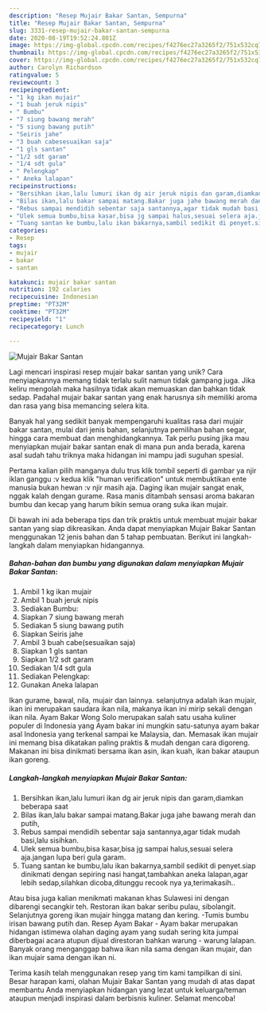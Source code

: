 ```yaml
---
description: "Resep Mujair Bakar Santan, Sempurna"
title: "Resep Mujair Bakar Santan, Sempurna"
slug: 3331-resep-mujair-bakar-santan-sempurna
date: 2020-08-19T19:52:24.801Z
image: https://img-global.cpcdn.com/recipes/f4276ec27a3265f2/751x532cq70/mujair-bakar-santan-foto-resep-utama.jpg
thumbnail: https://img-global.cpcdn.com/recipes/f4276ec27a3265f2/751x532cq70/mujair-bakar-santan-foto-resep-utama.jpg
cover: https://img-global.cpcdn.com/recipes/f4276ec27a3265f2/751x532cq70/mujair-bakar-santan-foto-resep-utama.jpg
author: Carolyn Richardson
ratingvalue: 5
reviewcount: 3
recipeingredient:
- "1 kg ikan mujair"
- "1 buah jeruk nipis"
- " Bumbu"
- "7 siung bawang merah"
- "5 siung bawang putih"
- "Seiris jahe"
- "3 buah cabesesuaikan saja"
- "1 gls santan"
- "1/2 sdt garam"
- "1/4 sdt gula"
- " Pelengkap"
- " Aneka lalapan"
recipeinstructions:
- "Bersihkan ikan,lalu lumuri ikan dg air jeruk nipis dan garam,diamkan beberapa saat"
- "Bilas ikan,lalu bakar sampai matang.Bakar juga jahe bawang merah dan putih,"
- "Rebus sampai mendidih sebentar saja santannya,agar tidak mudah basi,lalu sisihkan."
- "Ulek semua bumbu,bisa kasar,bisa jg sampai halus,sesuai selera aja.jangan lupa beri gula garam."
- "Tuang santan ke bumbu,lalu ikan bakarnya,sambil sedikit di penyet.siap dinikmati dengan sepiring nasi hangat,tambahkan aneka lalapan,agar lebih sedap,silahkan dicoba,ditunggu recook nya ya,terimakasih.."
categories:
- Resep
tags:
- mujair
- bakar
- santan

katakunci: mujair bakar santan 
nutrition: 192 calories
recipecuisine: Indonesian
preptime: "PT32M"
cooktime: "PT32M"
recipeyield: "1"
recipecategory: Lunch

---
```



![Mujair Bakar Santan](https://img-global.cpcdn.com/recipes/f4276ec27a3265f2/751x532cq70/mujair-bakar-santan-foto-resep-utama.jpg)

Lagi mencari inspirasi resep mujair bakar santan yang unik? Cara menyiapkannya memang tidak terlalu sulit namun tidak gampang juga. Jika keliru mengolah maka hasilnya tidak akan memuaskan dan bahkan tidak sedap. Padahal mujair bakar santan yang enak harusnya sih memiliki aroma dan rasa yang bisa memancing selera kita.

Banyak hal yang sedikit banyak mempengaruhi kualitas rasa dari mujair bakar santan, mulai dari jenis bahan, selanjutnya pemilihan bahan segar, hingga cara membuat dan menghidangkannya. Tak perlu pusing jika mau menyiapkan mujair bakar santan enak di mana pun anda berada, karena asal sudah tahu triknya maka hidangan ini mampu jadi suguhan spesial.

Pertama kalian pilih manganya dulu trus klik tombil seperti di gambar ya njir iklan ganggu :v kedua klik &#34;human verification&#34; untuk membuktikan ente manusia bukan hewan :v njir masih aja. Daging ikan mujair sangat enak, nggak kalah dengan gurame. Rasa manis ditambah sensasi aroma bakaran bumbu dan kecap yang harum bikin semua orang suka ikan mujair.


Di bawah ini ada beberapa tips dan trik praktis untuk membuat mujair bakar santan yang siap dikreasikan. Anda dapat menyiapkan Mujair Bakar Santan menggunakan 12 jenis bahan dan 5 tahap pembuatan. Berikut ini langkah-langkah dalam menyiapkan hidangannya.

<!--inarticleads1-->

##### Bahan-bahan dan bumbu yang digunakan dalam menyiapkan Mujair Bakar Santan:

1. Ambil 1 kg ikan mujair
1. Ambil 1 buah jeruk nipis
1. Sediakan  Bumbu:
1. Siapkan 7 siung bawang merah
1. Sediakan 5 siung bawang putih
1. Siapkan Seiris jahe
1. Ambil 3 buah cabe(sesuaikan saja)
1. Siapkan 1 gls santan
1. Siapkan 1/2 sdt garam
1. Sediakan 1/4 sdt gula
1. Sediakan  Pelengkap:
1. Gunakan  Aneka lalapan


Ikan gurame, bawal, nila, mujair dan lainnya. selanjutnya adalah ikan mujair, ikan ini merupakan saudara ikan nila, makanya ikan ini mirip sekali dengan ikan nila. Ayam Bakar Wong Solo merupakan salah satu usaha kuliner populer di Indonesia yang Ayam bakar ini mungkin satu-satunya ayam bakar asal Indonesia yang terkenal sampai ke Malaysia, dan. Memasak ikan mujair ini memang bisa dikatakan paling praktis &amp; mudah dengan cara digoreng. Makanan ini bisa dinikmati bersama ikan asin, ikan kuah, ikan bakar ataupun ikan goreng. 

<!--inarticleads2-->

##### Langkah-langkah menyiapkan Mujair Bakar Santan:

1. Bersihkan ikan,lalu lumuri ikan dg air jeruk nipis dan garam,diamkan beberapa saat
1. Bilas ikan,lalu bakar sampai matang.Bakar juga jahe bawang merah dan putih,
1. Rebus sampai mendidih sebentar saja santannya,agar tidak mudah basi,lalu sisihkan.
1. Ulek semua bumbu,bisa kasar,bisa jg sampai halus,sesuai selera aja.jangan lupa beri gula garam.
1. Tuang santan ke bumbu,lalu ikan bakarnya,sambil sedikit di penyet.siap dinikmati dengan sepiring nasi hangat,tambahkan aneka lalapan,agar lebih sedap,silahkan dicoba,ditunggu recook nya ya,terimakasih..


Atau bisa juga kalian menikmati makanan khas Sulawesi ini dengan dibarengi secangkir teh. Restoran ikan bakar seribu pulau, sibolangit. Selanjutnya goreng ikan mujair hingga matang dan kering. -Tumis bumbu irisan bawang putih dan. Resep Ayam Bakar - Ayam bakar merupakan hidangan istimewa olahan daging ayam yang sudah sering kita jumpai diberbagai acara atupun dijual direstoran bahkan warung - warung lalapan. Banyak orang menganggap bahwa ikan nila sama dengan ikan mujair, dan ikan mujair sama dengan ikan ni. 

Terima kasih telah menggunakan resep yang tim kami tampilkan di sini. Besar harapan kami, olahan Mujair Bakar Santan yang mudah di atas dapat membantu Anda menyiapkan hidangan yang lezat untuk keluarga/teman ataupun menjadi inspirasi dalam berbisnis kuliner. Selamat mencoba!
